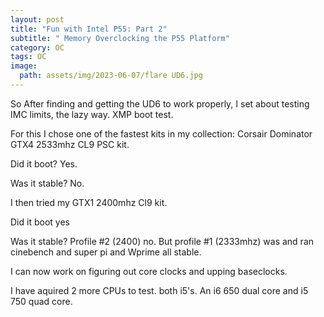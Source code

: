 ```yaml
---
layout: post
title: "Fun with Intel P55: Part 2"
subtitle: " Memory Overclocking the P55 Platform"
category: OC
tags: OC
image:
  path: assets/img/2023-06-07/flare UD6.jpg
---
```


So After finding and getting the UD6 to work properly, I set about testing IMC limits, the lazy way. XMP boot test.

For this I chose one of the fastest kits in my collection: Corsair Dominator GTX4 2533mhz CL9 PSC kit.

Did it boot? Yes.

Was it stable? No.

I then tried my GTX1 2400mhz Cl9 kit. 

Did it boot yes

Was it stable? Profile #2 (2400) no. But profile #1 (2333mhz) was and ran cinebench and super pi and Wprime all stable.

I can now work on figuring out core clocks and upping baseclocks.

I have aquired 2 more CPUs to test. both i5's. An i6 650 dual core and i5 750 quad core.
